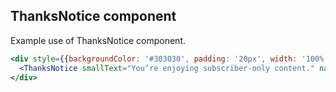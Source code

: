 ## ThanksNotice component

Example use of ThanksNotice component.

```jsx
<div style={{backgroundColor: '#303030', padding: '20px', width: '100%'}}>
  <ThanksNotice smallText="You’re enjoying subscriber-only content." name="Penelope"/>
</div>
```
